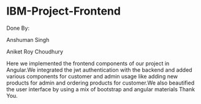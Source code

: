 # IBM-Project-Frontend
Done By:

Anshuman Singh

Aniket Roy Choudhury

Here we implemented the frontend components of our project in Angular.We integrated the jwt authentication with the backend and added various components for customer and admin usage like adding new products for admin and ordering products for customer.We also beautified the user interface by using a mix of bootstrap and angular materials  Thank You.



